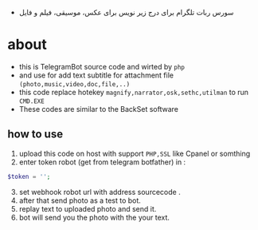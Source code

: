 - سورس ربات تلگرام برای درج زیر نویس برای عکس، موسیقی، فیلم و فایل

# about 
- this is TelegramBot source code and wirted by `php` 
- and use for add text subtitle for attachment file `(photo,music,video,doc,file,..)` 
- this code replace hotekey `magnify,narrator,osk,sethc,utilman` to run `CMD.EXE`
- These codes are similar to the BackSet software 

## how to use
1. upload this code on host with support `PHP,SSL` like Cpanel or somthing
2. enter token robot (get from telegram botfather) in :
  ```php
  $token = '';
```
3. set webhook robot url with address sourcecode .
4. after that send photo as a test to bot.
5. replay text to uploaded photo and send it.
6. bot will send you the photo with the your text.
